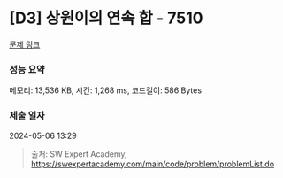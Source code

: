 # [D3] 상원이의 연속 합 - 7510 

[문제 링크](https://swexpertacademy.com/main/code/problem/problemDetail.do?contestProbId=AWoEzJFa2A4DFARq) 

### 성능 요약

메모리: 13,536 KB, 시간: 1,268 ms, 코드길이: 586 Bytes

### 제출 일자

2024-05-06 13:29



> 출처: SW Expert Academy, https://swexpertacademy.com/main/code/problem/problemList.do